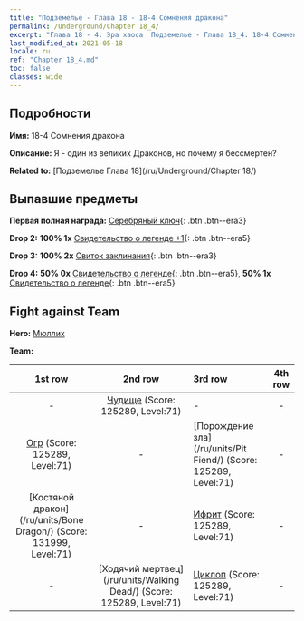 ```yaml
---
title: "Подземелье - Глава 18 - 18-4 Сомнения дракона"
permalink: /Underground/Chapter 18_4/
excerpt: "Глава 18 - 4. Эра хаоса  Подземелье - Глава 18_4. 18-4 Сомнения дракона"
last_modified_at: 2021-05-18
locale: ru
ref: "Chapter 18_4.md"
toc: false
classes: wide
---
```


## Подробности

 **Имя:** 18-4 Сомнения дракона

 **Описание:** Я - один из великих Драконов, но почему я бессмертен?

 **Related to:** [Подземелье Глава 18](/ru/Underground/Chapter 18/)

## Выпавшие предметы

 **Первая полная награда:** [Серебряный ключ](/ItemsRU/con_693/){: .btn .btn--era3}

 **Drop 2:** **100% 1x** [Свидетельство о легенде +1](/ItemsRU/mat_74/){: .btn .btn--era5}

 **Drop 3:** **100% 2x** [Свиток заклинания](/ItemsRU/con_694/){: .btn .btn--era3}

 **Drop 4:** **50% 0x** [Свидетельство о легенде](/ItemsRU/mat_67/){: .btn .btn--era5}, **50% 1x** [Свидетельство о легенде](/ItemsRU/mat_67/){: .btn .btn--era5}


## Fight against Team
 **Hero:** [Мюллих](/ru/heroes/Mullich/)

 **Team:**


  | 1st row | 2nd row | 3rd row | 4th row |
  |:----:|:----:|:----|:----:|
  | - | [Чудище](/ru/units/Behemoth/) (Score: 125289, Level:71)  | - | - |
  | [Огр](/ru/units/Ogre/) (Score: 125289, Level:71)  | - | [Порождение зла](/ru/units/Pit Fiend/) (Score: 125289, Level:71)  | - |
  | [Костяной дракон](/ru/units/Bone Dragon/) (Score: 131999, Level:71)  | - | [Ифрит](/ru/units/Efreeti/) (Score: 125289, Level:71)  | - |
  | - | [Ходячий мертвец](/ru/units/Walking Dead/) (Score: 125289, Level:71)  | [Циклоп](/ru/units/Cyclops/) (Score: 125289, Level:71)  | - |


